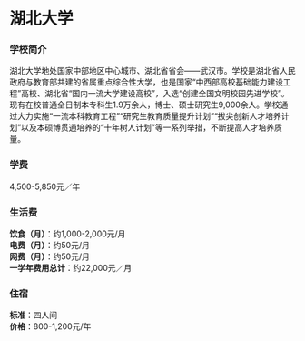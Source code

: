 # 湖北大学
### 学校简介
湖北大学地处国家中部地区中心城市、湖北省省会——武汉市。学校是湖北省人民政府与教育部共建的省属重点综合性大学，也是国家“中西部高校基础能力建设工程”高校、湖北省“国内一流大学建设高校”，入选“创建全国文明校园先进学校”。现有在校普通全日制本专科生1.9万余人，博士、硕士研究生9,000余人。学校通过大力实施“一流本科教育工程”“研究生教育质量提升计划”“拔尖创新人才培养计划”以及本硕博贯通培养的“十年树人计划”等一系列举措，不断提高人才培养质量。

### 学费
4,500-5,850元／年

### 生活费
**饮食（月）**：约1,000-2,000元/月  
**电费（月）**：约50元/月  
**网费（月）**：约50元/月  
**一学年费用总计**：约22,000元／月  

### 住宿
**标准**：四人间  
**价格**：800-1,200元/年  
